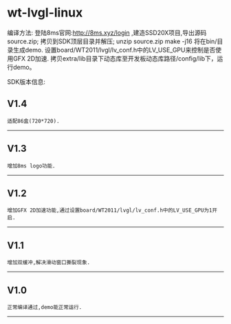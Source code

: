 # wt-lvgl-linux
编译方法:
	登陆8ms官网:http://8ms.xyz/login ,建造SSD20X项目,导出源码source.zip;
    拷贝到SDK顶层目录并解压;
		unzip source.zip
		make -j16
	将在bin/目录生成demo.
	设置board/WT2011/lvgl/lv_conf.h中的LV_USE_GPU来控制是否使用GFX 2D加速.
	拷贝extra/lib目录下动态库至开发板动态库路径/config/lib下，运行demo。
	
SDK版本信息:

V1.4
----------------------------------------------------------------------------------------------------
	适配86盒(720*720).
----------------------------------------------------------------------------------------------------

V1.3
----------------------------------------------------------------------------------------------------
	增加8ms logo功能.
----------------------------------------------------------------------------------------------------

V1.2
----------------------------------------------------------------------------------------------------
	增加GFX 2D加速功能,通过设置board/WT2011/lvgl/lv_conf.h中的LV_USE_GPU为1开启.
----------------------------------------------------------------------------------------------------

V1.1
----------------------------------------------------------------------------------------------------
	增加双缓冲,解决滑动窗口撕裂现象.
----------------------------------------------------------------------------------------------------

V1.0
----------------------------------------------------------------------------------------------------
	正常编译通过,demo能正常运行.
----------------------------------------------------------------------------------------------------

